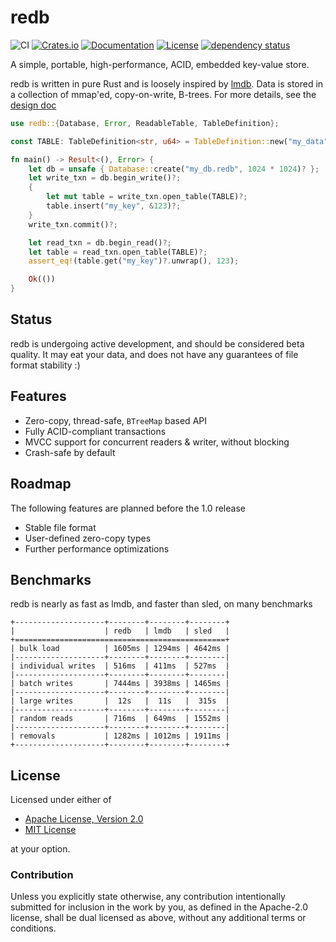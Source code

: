 # redb

![CI](https://github.com/cberner/redb/actions/workflows/ci.yml/badge.svg)
[![Crates.io](https://img.shields.io/crates/v/redb.svg)](https://crates.io/crates/redb)
[![Documentation](https://docs.rs/redb/badge.svg)](https://docs.rs/redb)
[![License](https://img.shields.io/crates/l/redb)](https://crates.io/crates/redb)
[![dependency status](https://deps.rs/repo/github/cberner/redb/status.svg)](https://deps.rs/repo/github/cberner/redb)

A simple, portable, high-performance, ACID, embedded key-value store.

redb is written in pure Rust and is loosely inspired by [lmdb](http://www.lmdb.tech/doc/). Data is stored in a collection
of mmap'ed, copy-on-write, B-trees. For more details, see the [design doc](docs/design.md)

```rust
use redb::{Database, Error, ReadableTable, TableDefinition};

const TABLE: TableDefinition<str, u64> = TableDefinition::new("my_data");

fn main() -> Result<(), Error> {
    let db = unsafe { Database::create("my_db.redb", 1024 * 1024)? };
    let write_txn = db.begin_write()?;
    {
        let mut table = write_txn.open_table(TABLE)?;
        table.insert("my_key", &123)?;
    }
    write_txn.commit()?;

    let read_txn = db.begin_read()?;
    let table = read_txn.open_table(TABLE)?;
    assert_eq!(table.get("my_key")?.unwrap(), 123);

    Ok(())
}
```

## Status
redb is undergoing active development, and should be considered beta quality. It may eat your data, and does not
have any guarantees of file format stability :)

## Features
* Zero-copy, thread-safe, `BTreeMap` based API
* Fully ACID-compliant transactions
* MVCC support for concurrent readers & writer, without blocking
* Crash-safe by default

## Roadmap
The following features are planned before the 1.0 release
* Stable file format
* User-defined zero-copy types
* Further performance optimizations

## Benchmarks
redb is nearly as fast as lmdb, and faster than sled, on many benchmarks
```
+--------------------+--------+--------+--------+
|                    | redb   | lmdb   | sled   |
+===============================================+
| bulk load          | 1605ms | 1294ms | 4642ms |
|--------------------+--------+--------+--------|
| individual writes  | 516ms  | 411ms  | 527ms  |
|--------------------+--------+--------+--------|
| batch writes       | 7444ms | 3938ms | 1465ms |
|--------------------+--------+--------+--------|
| large writes       |  12s   |  11s   |  315s  |
|--------------------+--------+--------+--------|
| random reads       | 716ms  | 649ms  | 1552ms |
|--------------------+--------+--------+--------|
| removals           | 1282ms | 1012ms | 1911ms |
+--------------------+--------+--------+--------+
```

## License

Licensed under either of

* [Apache License, Version 2.0](LICENSE-APACHE)
* [MIT License](LICENSE-MIT)

at your option.

### Contribution

Unless you explicitly state otherwise, any contribution intentionally
submitted for inclusion in the work by you, as defined in the Apache-2.0
license, shall be dual licensed as above, without any additional terms or
conditions.
